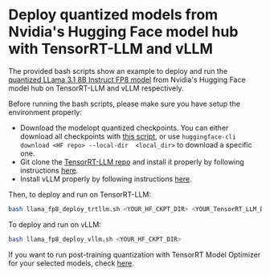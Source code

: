 # Deploy quantized models from Nvidia's Hugging Face model hub with TensorRT-LLM and vLLM

The provided bash scripts show an example to deploy and run the [quantized LLama 3.1 8B Instruct FP8 model](https://huggingface.co/nvidia/Llama-3.1-8B-Instruct-FP8) from Nvidia's Hugging Face model hub on TensorRT-LLM and vLLM respectively.

Before running the bash scripts, please make sure you have setup the environment properly:

- Download the modelopt quantized checkpoints. You can either download all checkpoints with [this script](download_hf_ckpt.py), or use `huggingface-cli download <HF repo> --local-dir  <local_dir>` to download a specific one.
- Git clone the [TensorRT-LLM repo](https://github.com/NVIDIA/TensorRT-LLM) and install it properly by following instructions [here](https://nvidia.github.io/TensorRT-LLM/installation/linux.html).
- Install vLLM properly by following instructions [here](https://docs.vllm.ai/en/latest/getting_started/installation.html#install-released-versions).

Then, to deploy and run on TensorRT-LLM:

```sh
bash llama_fp8_deploy_trtllm.sh <YOUR_HF_CKPT_DIR> <YOUR_TensorRT_LLM_DIR>
```

To deploy and run on vLLM:

```sh
bash llama_fp8_deploy_vllm.sh <YOUR_HF_CKPT_DIR>
```

If you want to run post-training quantization with TensorRT Model Optimizer for your selected models, check [here](../llm_ptq/README.md).
